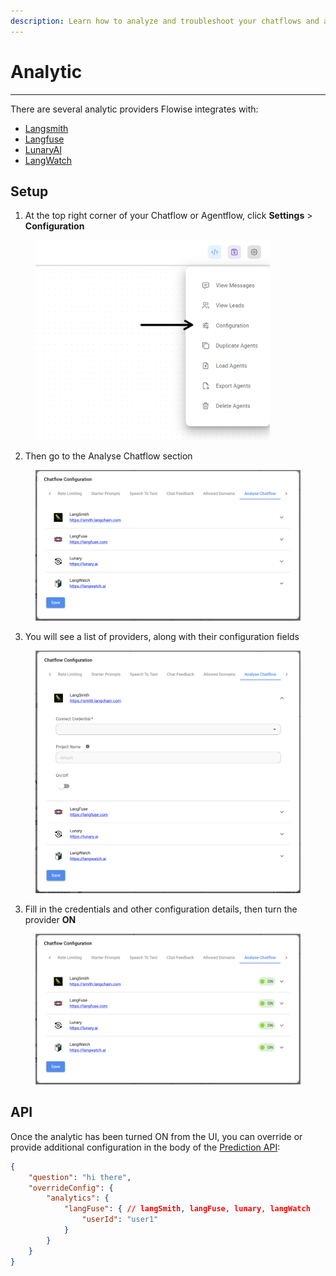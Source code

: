 ```yaml
---
description: Learn how to analyze and troubleshoot your chatflows and agentflows
---
```


# Analytic

***

There are several analytic providers Flowise integrates with:

* [Langsmith](https://smith.langchain.com/)
* [Langfuse](https://langfuse.com/)
* [LunaryAI](https://lunary.ai/)
* [LangWatch](https://langwatch.ai/)

## Setup

1. At the top right corner of your Chatflow or Agentflow, click **Settings** > **Configuration**

<figure><img src="../.gitbook/assets/analytic-1.webp" alt="Screenshot of user clicking in the configuration menu" width="375"><figcaption></figcaption></figure>

2. Then go to the Analyse Chatflow section

<figure><img src="../.gitbook/assets/analytic-2.png" alt="Screenshot of the Analyse Chatflow section with the different Analytics providers"><figcaption></figcaption></figure>

3. You will see a list of providers, along with their configuration fields

<figure><img src="../.gitbook/assets/image (82).png" alt="Screenshot of an analytics provider with credentials fields expanded"><figcaption></figcaption></figure>

3. Fill in the credentials and other configuration details, then turn the provider **ON**

<figure><img src="../.gitbook/assets/image (83).png" alt="Screenshot of analytics providers enabled"><figcaption></figcaption></figure>

## API

Once the analytic has been turned ON from the UI, you can override or provide additional configuration in the body of the [Prediction API](api.md#prediction-api):

```json
{
    "question": "hi there",
    "overrideConfig": {
        "analytics": {
            "langFuse": { // langSmith, langFuse, lunary, langWatch
                "userId": "user1"
            }
        }
    }
}
```
